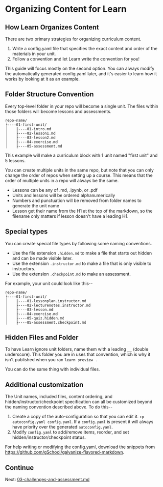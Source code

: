 # Organizing Content for Learn

## How Learn Organizes Content

There are two primary strategies for organizing curriculum content.

1. Write a config.yaml file that specifies the exact content and order of the materials in your unit.
2. Follow a convention and let Learn write the convention for you!

This guide will focus mostly on the second option. You can always modify the automatically generated config.yaml later, and it's easier to learn how it works by looking at it as an example.

## Folder Structure Convention

Every top-level folder in your repo will become a single unit. The files within those folders will become lessons and assessments.

```
repo-name/
├----01-first-unit/
│    ├----01-intro.md
│    ├----02-lesson1.md
│    ├----03-lesson2.md
│    ├----04-exercise.md
│    ├----05-assessment.md
```

This example will make a curriculum block with 1 unit named "first unit" and 5 lessons.

You can create multiple units in the same repo, but note that you can only change the order of repos when setting up a course. This means that the order of multiple units in a repo will always be the same.

* Lessons can be any of .md, .ipynb, or .pdf
* Units and lessons will be ordered alphanumerically
* Numbers and punctuation will be removed from folder names to generate the unit name
* Lesson get their name from the H1 at the top of the markdown, so the filename only matters if lesson doesn't have a leading H1.

## Special types

You can create special file types by following some naming conventions.

* Use the file extension `.hidden.md` to make a file that starts out hidden and can be made visible later.
* Use the extension `.instructor.md` to make a file that is only visible to instructors.
* Use the extension `.checkpoint.md` to make an assessment.

For example, your unit could look like this--

```
repo-name/
├----01-first-unit/
│    ├----01-lessonplan.instructor.md
│    ├----02-lecturenotes.instructor.md
│    ├----03-lesson.md
│    ├----04-exercise.md
│    ├----05-quiz.hidden.md
│    ├----05-assessment.checkpoint.md
```

## Hidden Files and Folder

To have Learn ignore unit folders, name them with a leading `__` (double underscore). This folder you are in uses that convention, which is why it isn't published when you ran `learn preview .`

You can do the same thing with individual files.

## Additional customization

The Unit names, included files, content ordering, and hidden/instructor/checkpoint specification can all be customized beyond the naming convention described above. To do this--
1. Create a copy of the auto-configuration so that you can edit it. `cp autoconfig.yaml config.yaml`. If a `config.yaml` is present it will always have priority over the generated `autoconfig.yaml`.
2. Modify `config.yaml` to add/remove items, reorder, and set hidden/instructor/checkpoint status.

For help writing or modifying the config.yaml, download the snippets from https://github.com/gSchool/galvanize-flavored-markdown.

## Continue

Next: [03-challenges-and-assessment.md](03-challenges-and-assessment.md)
